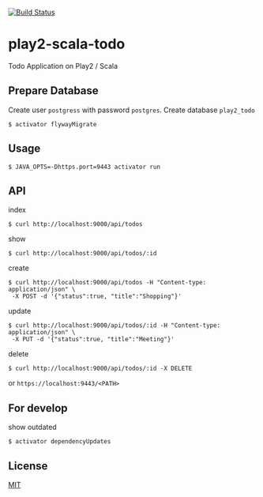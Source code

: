 [![Build Status](https://travis-ci.org/cncgl/play2-scala-todo.svg?branch=master)](https://travis-ci.org/cncgl/play2-scala-todo)

# play2-scala-todo
Todo Application on Play2 / Scala

## Prepare Database
Create user ``postgress`` with password ``postgres``.
Create database ``play2_todo``
```
$ activator flywayMigrate
```

## Usage
```
$ JAVA_OPTS=-Dhttps.port=9443 activator run
```

## API
index
```
$ curl http://localhost:9000/api/todos
```

show
```
$ curl http://localhost:9000/api/todos/:id
```

create
```
$ curl http://localhost:9000/api/todos -H "Content-type: application/json" \
 -X POST -d '{"status":true, "title":"Shopping"}'
```

update
```
$ curl http://localhost:9000/api/todos/:id -H "Content-type: application/json" \
 -X PUT -d '{"status":true, "title":"Meeting"}'
```

delete
```
$ curl http://localhost:9000/api/todos/:id -X DELETE
```

or ``https://localhost:9443/<PATH>``

## For develop
show outdated
```
$ activator dependencyUpdates
```

## License
[MIT](LICENSE)
